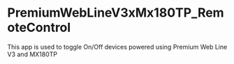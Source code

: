 # PremiumWebLineV3xMx180TP_RemoteControl
This app is used to toggle On/Off devices powered using Premium Web Line V3 and MX180TP
